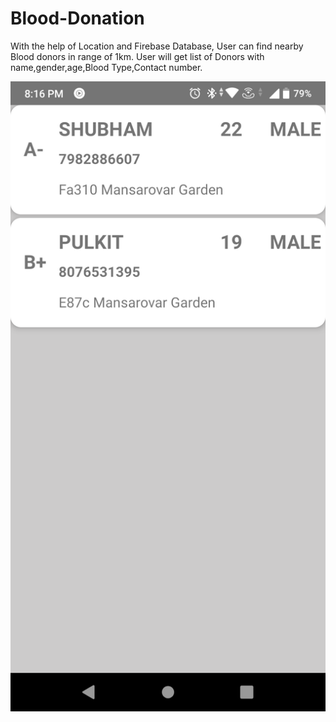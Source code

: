 # Blood-Donation
With the help of Location and Firebase Database, User can find nearby Blood donors in range of 1km.
User will get list of Donors with name,gender,age,Blood Type,Contact number.

![](Images/Screenshot_20201201-201641.png)
